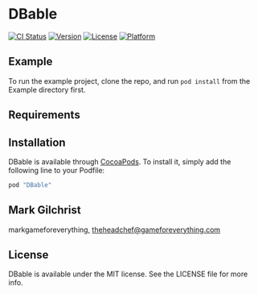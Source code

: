 # DBable

[![CI Status](http://img.shields.io/travis/markgameforeverything/DBable.svg?style=flat)](https://travis-ci.org/markgameforeverything/DBable)
[![Version](https://img.shields.io/cocoapods/v/DBable.svg?style=flat)](http://cocoapods.org/pods/DBable)
[![License](https://img.shields.io/cocoapods/l/DBable.svg?style=flat)](http://cocoapods.org/pods/DBable)
[![Platform](https://img.shields.io/cocoapods/p/DBable.svg?style=flat)](http://cocoapods.org/pods/DBable)

## Example

To run the example project, clone the repo, and run `pod install` from the Example directory first.

## Requirements

## Installation

DBable is available through [CocoaPods](http://cocoapods.org). To install
it, simply add the following line to your Podfile:

```ruby
pod "DBable"
```

## Mark Gilchrist

markgameforeverything, theheadchef@gameforeverything.com

## License

DBable is available under the MIT license. See the LICENSE file for more info.
